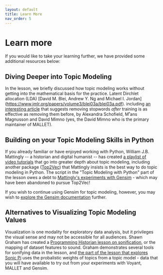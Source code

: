 ```yaml
---
layout: default
title: Learn More
nav_order: 5
---
```


# Learn more
If you would like to take your learning further, we have provided some additional resources below:

## Diving Deeper into Topic Modeling

In the lesson, we briefly discussed how topic modeling works without getting into the mathematical basis for the practice. Latent Dirchlet allocation (LDA) [David M. Blei, Andrew Y. Ng and Michael I. Jordan] (https://www.jmlr.org/papers/volume3/blei03a/blei03a.pdf).   including [an interesting article](https://mimno.infosci.cornell.edu/papers/schofield_eacl_2017.pdf) that suggests removing stopwords *after* training is as effective as removing them before, by Alexandra Schofield, M˚ans Magnusson and David Mimno (yes, the David Mimno who is the primary maintainer of MALLET). 

## Building on your Topic Modeling Skills in Python

If you already familiar or have enjoyed working with Python, William J.B. Mattingly -- a historian and digital humanist -- has created [a playlist of video tutorials](https://www.youtube.com/watch?v=N0crN8YnF8Y&list=PL2VXyKi-KpYttggRATQVmgFcQst3z6OlX) that go into greater depth about topic modeling, including another package ([Top2Vec](https://top2vec.readthedocs.io/en/latest/Top2Vec.html)) that Mattingly insists is the best way to do topic modeling in Python. The script in the "Topic Modeling with Python" part of the lesson owes a debt to [Mattingly's experiments with Gensim](https://github.com/wjbmattingly/topic_modeling_textbook/blob/main/03_03_lda_model_demo.ipynb) - which may have been abandoned to pursue Top2Vec!

If you wish to continue using Gensim for topic modeling, however, you may wish to [explore the Gensim documentation](https://radimrehurek.com/gensim/models/ldamodel.html) further.

 ## Alternatives to Visualizing Topic Modeling Values
Visualization is one modality for exploratory data analysis, but it privileges the visual sense and may not be accessible for all audiences. Shawn Graham has created a [Programming Historian lesson on sonification](https://programminghistorian.org/en/lessons/sonification), or the mapping of dataset features to sound. Graham demonstrates several tools for sonifying data in the lesson, and [the part of the lesson that explores Sonic Pi](https://programminghistorian.org/en/lessons/sonification#sonic-pi) uses the probalistic weights of topics from a topic model - data that you will have available to try out from your experiments with Voyant, MALLET and Gensim.

<!--

## More info and other tools

- Tableau [free training videos](https://www.tableau.com/learn/training/20201)
- LinkedIn Learning [Tableau training page](https://www.linkedin.com/learning/topics/tableau)
- Data visualization design considerations for beginners: [Berkeley Library](https://guides.lib.berkeley.edu/data-visualization/design) | [University of Guelph Library](https://guides.lib.uoguelph.ca/c.php?g=700755&p=4976239)

-->
